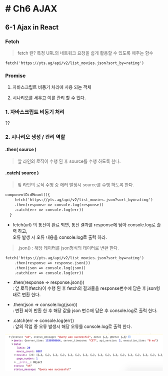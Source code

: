 # # Ch6 AJAX
## 6-1 Ajax in React

### Fetch

> fetch 란? 특정 URL의 네트워크 요청을 쉽게 활용할 수 있도록 해주는 함수

```
fetch('https://yts.ag/api/v2/list_movies.json?sort_by=rating')
```

### Promise

1. 자바스크립트 비동기 처리에 사용 되는 객체

2. 시나리오를 세우고 이를 관리 할 수 있다.

### 1. 자바스크립트 비동기 처리

??

### 2. 시나리오 생성 / 관리 역할

#### .then( source )

> 앞 라인의 로직이 수행 된 후 source를 수행 하도록 한다.

#### .catch( source )

> 앞 라인의 로직 수행 중 에러 발생시 source를 수행 하도록 한다.

```
componentDidMount(){
    fetch('https://yts.ag/api/v2/list_movies.json?sort_by=rating')
    .then(response => console.log(response))
    .catch(err => console.log(err))
  }
```

- fetch(url) 의 통신이 완료 되면, 통신 결과를 response에 담아 console.log로 출력 하고,  
오류 발생 시 오류 내용을 console.log로 출력 하라.



> .json() : 해당 데이터를 json형식의 데이터로 변환 한다.

```
fetch('https://yts.ag/api/v2/list_movies.json?sort_by=rating')
    .then(response => response.json())
    .then(json => console.log(json))
    .catch(err => console.log(err))
```

- .then(response => response.json())  
: 앞 로직(fetch)이 수행 된 후 fetch의 결과물을 response변수에 담은 후 json형태로 변환 한다.

- .then(json => console.log(json))  
: 변환 되어 반환 한 후 해당 값을 json 변수에 담은 후 console.log로 출력 한다.  

- .catch(err => console.log(err))  
: 앞의 작업 중 오류 발생시 해당 오류를 console.log로 출력 한다.

![결과물](../../DescImages/ch6-2-001.png)

